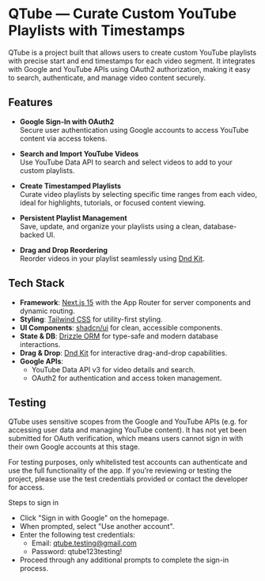 # QTube — Curate Custom YouTube Playlists with Timestamps

QTube is a project built that allows users to create custom YouTube playlists with precise start and end timestamps for each video segment. It integrates with Google and YouTube APIs using OAuth2 authorization, making it easy to search, authenticate, and manage video content securely.

## Features

- **Google Sign-In with OAuth2**  
  Secure user authentication using Google accounts to access YouTube content via access tokens.

- **Search and Import YouTube Videos**  
  Use YouTube Data API to search and select videos to add to your custom playlists.

- **Create Timestamped Playlists**  
  Curate video playlists by selecting specific time ranges from each video, ideal for highlights, tutorials, or focused content viewing.

- **Persistent Playlist Management**  
  Save, update, and organize your playlists using a clean, database-backed UI.

- **Drag and Drop Reordering**  
  Reorder videos in your playlist seamlessly using [Dnd Kit](https://dndkit.com/).

## Tech Stack

- **Framework**: [Next.js 15](https://nextjs.org/) with the App Router for server components and dynamic routing.
- **Styling**: [Tailwind CSS](https://tailwindcss.com/) for utility-first styling.
- **UI Components**: [shadcn/ui](https://ui.shadcn.dev/) for clean, accessible components.
- **State & DB**: [Drizzle ORM](https://orm.drizzle.team/) for type-safe and modern database interactions.
- **Drag & Drop**: [Dnd Kit](https://dndkit.com/) for interactive drag-and-drop capabilities.
- **Google APIs**:  
  - YouTube Data API v3 for video details and search.  
  - OAuth2 for authentication and access token management.
 
## Testing
QTube uses sensitive scopes from the Google and YouTube APIs (e.g. for accessing user data and managing YouTube content). It has not yet been submitted for OAuth verification, which means users cannot sign in with their own Google accounts at this stage.

For testing purposes, only whitelisted test accounts can authenticate and use the full functionality of the app. If you're reviewing or testing the project, please use the test credentials provided or contact the developer for access.

Steps to sign in
- Click "Sign in with Google" on the homepage.
- When prompted, select "Use another account".
- Enter the following test credentials:
    - Email: qtube.testing@gmail.com
    - Password: qtube123testing!
- Proceed through any additional prompts to complete the sign-in process.

